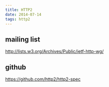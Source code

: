 ```yaml
---
title: HTTP2
date: 2014-07-14
tags: http2
---
```



## mailing list

<http://lists.w3.org/Archives/Public/ietf-http-wg/>

## github

<https://github.com/http2/http2-spec>